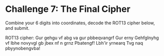 # Challenge 7: The Final Cipher
Combine your 6 digits into coordinates, decode the ROT13 cipher below, and submit.

ROT13 cipher:
Gur gehgu vf abg va gur pbbeqvangrf
Gur erny GehfgInyhg vf lbhe novyvgl gb jbex nf n grnz
Pbatengf! Lbh'ir yrnearq Tvg naq pbyynobengvba!
